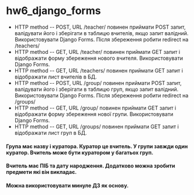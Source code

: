 # hw6_django_forms

- HTTP method -- POST, URL /teacher/ повинен приймати POST запит, валідувати його і зберігати в таблицю вчителів, якщо запит валідний. Використовувати Django Forms. Після збереження робити redirect на /teachers/
- HTTP method -- GET, URL /teacher/ повинен приймати GET запит і відображати форму збереження нового вчителя. Використовувати Django Forms.
- HTTP method -- GET, URL /teachers/ повинен приймати GET запит і відображати лист вчителів в БД.
- HTTP method -- POST, URL /group/ повинен приймати POST запит, валідувати його і зберігати в таблицю груп, якщо запит валідний. Використовувати Django Forms. Після збереження робити redirect на /groups/
- HTTP method -- GET, URL /group/ повинен приймати GET запит і відображати форму збереження нової групи. Використовувати Django Forms.
- HTTP method -- GET, URL /groups/ повинен приймати GET запит і відображати лист груп в БД.

#### Група має назву і куратора. Куратор це вчитель. У групи завжди один куратор. Вчитель може бути куратором у багатьох груп.

#### Вчитель має ПІБ та дату народження. Додатково можна зробити предмети які він викладає.

#### Можна використовувати минуле ДЗ як основу.
